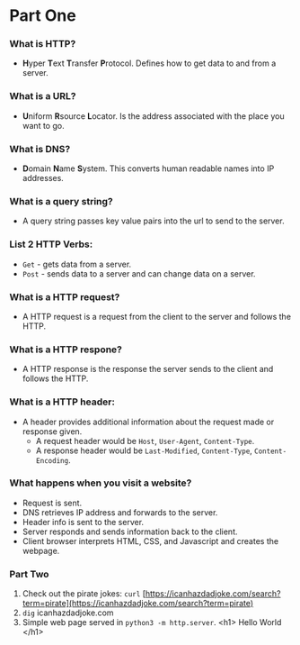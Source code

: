# Part One

### What is HTTP?  
- **H**yper **T**ext **T**ransfer **P**rotocol. Defines how to get data to and from a server.

### What is a URL?
- **U**niform **R**source **L**ocator. Is the address associated with the place you want to go.

### What is DNS?
- **D**omain **N**ame **S**ystem. This converts human readable names into IP addresses.

### What is a query string?
- A query string passes key value pairs into the url to send to the server.

### List 2 HTTP Verbs:
- `Get` - gets data from a server.
- `Post` - sends data to a server and can change data on a server.

### What is a HTTP request?
- A HTTP request is a request from the client to the server and follows the HTTP.

### What is a HTTP respone?
- A HTTP response is the response the server sends to the client and follows the HTTP.

### What is a HTTP header:
- A header provides additional information about the request made or response given.
    - A request header would be `Host`, `User-Agent`, `Content-Type`. 
    - A response header would be `Last-Modified`, `Content-Type`, `Content-Encoding`.

### What happens when you visit a website?
- Request is sent.
- DNS retrieves IP address and forwards to the server.
- Header info is sent to the server.
- Server responds and sends information back to the client.
- Client browser interprets HTML, CSS, and Javascript and creates the webpage.

### Part Two
1. Check out the pirate jokes: `curl` [https://icanhazdadjoke.com/search?term=pirate](https://icanhazdadjoke.com/search?term=pirate)
2. `dig` icanhazdadjoke.com
3. Simple web page served in `python3 -m http.server`. &lt;h1&gt; Hello World &lt;/h1&gt;